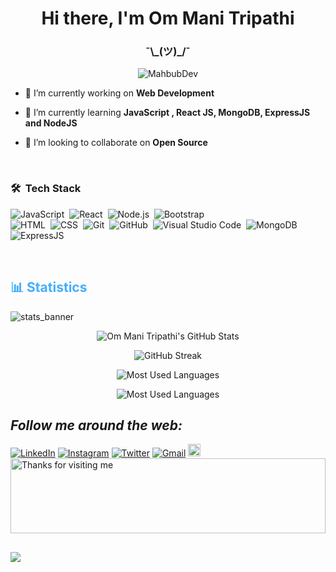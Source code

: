 <h1 align="center">Hi there, I'm Om Mani Tripathi</h1>
<h3 align="center">¯\_(ツ)_/¯

></h3>
<p align="center"> <img src="dev-working.gif" alt="MahbubDev"/> </p>

- 🔭 I’m currently working on **Web Development**

- 🌱 I’m currently learning **JavaScript , React JS, MongoDB, ExpressJS and NodeJS**

- 👯 I’m looking to collaborate on **Open Source**


<br />

### 🛠 &nbsp;Tech Stack


![JavaScript](https://img.shields.io/badge/-JavaScript-05122A?style=flat&logo=javascript)&nbsp;
![React](https://img.shields.io/badge/-React-05122A?style=flat&logo=react)&nbsp;
![Node.js](https://img.shields.io/badge/-Node.js-05122A?style=flat&logo=node.js)&nbsp;
![Bootstrap](https://img.shields.io/badge/-Bootstrap-05122A?style=flat&logo=bootstrap&logoColor=563D7C)\
![HTML](https://img.shields.io/badge/-HTML-05122A?style=flat&logo=HTML5)&nbsp;
![CSS](https://img.shields.io/badge/-CSS-05122A?style=flat&logo=CSS3&logoColor=1572B6)&nbsp;
![Git](https://img.shields.io/badge/-Git-05122A?style=flat&logo=git)&nbsp;
![GitHub](https://img.shields.io/badge/-GitHub-05122A?style=flat&logo=github)&nbsp;
![Visual Studio Code](https://img.shields.io/badge/-Visual%20Studio%20Code-05122A?style=flat&logo=visual-studio-code&logoColor=007ACC)&nbsp;
![MongoDB](https://img.shields.io/badge/-MongoDB-05122A?style=flat&logo=mongodb&logoColor=#4DB33D)&nbsp;
![ExpressJS](https://img.shileds.io/badge/-ExpressJS-05122A?style=flat&logo=expressjs&logoColor=#cb3837)&nbsp;
![]()
<!--![Illustrator](https://img.shields.io/badge/-Illustrator-05122A?style=flat&logo=adobe-illustrator)&nbsp;
![Photoshop](https://img.shields.io/badge/-Photoshop-05122A?style=flat&logo=adobe-photoshop)&nbsp;-->
<br />
<h2 style="color: #44AEFB">📊 Statistics</h2>

![stats_banner](https://user-images.githubusercontent.com/78341798/194534778-d662496c-ae00-4e8d-ae9b-b90912054e7f.gif)

<!-- Begin Stats Cards -->
<!-- Resources:  -->
<!-- Github & Languages Stats: https://github.com/anuraghazra/github-readme-stats --> 
<!-- Streak Stats: https://github.com/denvercoder1/github-readme-streak-stats -->
<!-- Change the value after ?username= to your GitHub username. -->
<div class="stats" align="center">

![Om Mani Tripathi's GitHub Stats](https://github-readme-stats.vercel.app/api?username=OmMani002&hide=stars&count_private=true&show_icons=true&theme=algolia&border_radius=20)

![GitHub Streak](https://streak-stats.demolab.com?user=OmMani002&count_private=true&theme=algolia&border_radius=20)

![Most Used Languages](https://github-readme-stats.vercel.app/api/top-langs/?username=OmMani002&show_icons=true&theme=algolia&border_radius=20) 
    
<!-- compact programming languages layout -->
![Most Used Languages](https://github-readme-stats.vercel.app/api/top-langs/?username=OmMani002&layout=compact&show_icons=true&theme=algolia&border_radius=20)
</div>


##   <i>Follow me around the web:</i><br>
   
<!--<a href="https://linktr.ee/Khushis23" target="_blank"><img src="https://img.shields.io/badge/linktree-39E09B?style=for-the-badge&logo=linktree&logoColor=black"
img height="21" alt="Linktree"></a>-->
   
   
<div>
    <a href="https://www.linkedin.com/in/om-mani/" target="_blank"><img src="https://img.shields.io/badge/LinkedIn-%230077B5.svg?&style=flat-            square&logo=linkedin&logoColor=white" alt="LinkedIn"></a>
    <a href="https://www.instagram.com/ommani02/" target="_blank"><img src="https://img.shields.io/badge/Instagram-%23E4405F.svg?&style=flat-            square&logo=instagram&logoColor=white" alt="Instagram"></a>
    <a href="https://twitter.com/OmMani002" target="_blank"><img src="https://img.shields.io/badge/Twitter-%231DA1F2.svg?&style=flat-        square&logo=twitter&logoColor=white" alt="Twitter"></a>
    <a href="mailto:maniom002@gmail.com" target="_blank"><img src="https://img.shields.io/badge/Gmail-c14438?style=flat-       square&logo=Gmail&logoColor=white" alt="Gmail"></a>
    <a href="https://open.spotify.com/user/31sldnx5priiwotj5hoepdeab75i?si=3a2f6666ff354ac6" target="_blank"><img                   
    src="https://img.shields.io/badge/Spotify-1ED760?&style=for-the-badge&logo=spotify&logoColor=white" img height="20" alt="Spotify"></a>
</div>



<img height="120" alt="Thanks for visiting me" width="100%" src="https://raw.githubusercontent.com/BrunnerLivio/brunnerlivio/master/images/marquee.svg" />
  
   ##
![](https://komarev.com/ghpvc/?username=OmMani002&color=blue) 
